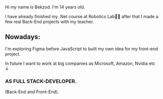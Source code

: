 <p>Hi my name is Bekzod. I'm 14 years old.</p>
<p>I have already finished my .Net course at Robotics Lab🧑‍💻 after that I made a few real Back-End projects with my teacher.</p>
<p><h2>Nowadays:</h2> I'm exploring Figma before JavaScript to built my own idea for my front-end project.</p>
<p>In future I want to work at big companies as Microsoft, Amazon, Nvidia etc ↓</p><h3>AS FULL STACK-DEVELOPER.</h3>(Back-End and Front-End).

<!---
bekzod28072009/bekzod28072009 is a ✨ special ✨ repository because its `README.md` (this file) appears on your GitHub profile.
You can click the Preview link to take a look at your changes.
--->

